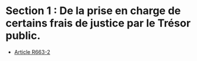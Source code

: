 # Section 1 : De la prise en charge de certains frais de justice par le Trésor public.

- [Article R663-2](article-r663-2.md)
